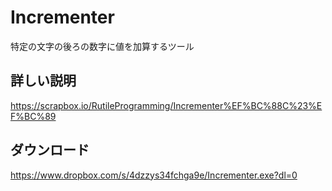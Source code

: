 # Incrementer
特定の文字の後ろの数字に値を加算するツール

## 詳しい説明
https://scrapbox.io/RutileProgramming/Incrementer%EF%BC%88C%23%EF%BC%89

## ダウンロード
https://www.dropbox.com/s/4dzzys34fchga9e/Incrementer.exe?dl=0
